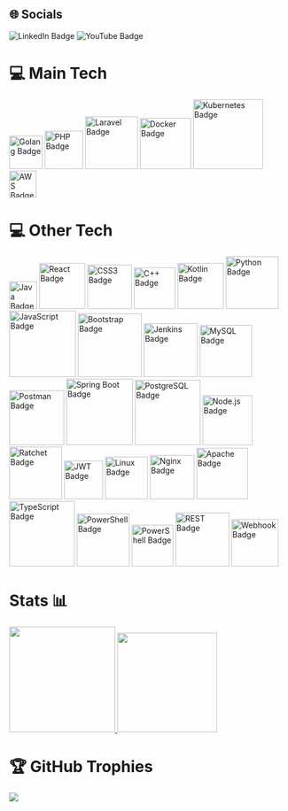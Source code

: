 <div>
  <h2>🌐 Socials</h2>
  <img src="https://img.shields.io/badge/LinkedIn-0A66C2?style=flat-square&logo=linkedin&logoColor=white" alt="LinkedIn Badge">
  <img src="https://img.shields.io/badge/YouTube-FF0000?style=flat-square&logo=youtube&logoColor=white" alt="YouTube Badge">
</div>
<div>
  <h1>💻 Main Tech</h1>
  <img src="https://img.shields.io/badge/Go-00ADD8?style=flat-square&logo=go&logoColor=white" alt="Golang Badge" width="60">
  <img src="https://img.shields.io/badge/PHP-777BB4?style=flat-square&logo=php&logoColor=white" alt="PHP Badge" width="69">
  <img src="https://img.shields.io/badge/Laravel-FF2D20?style=flat-square&logo=laravel&logoColor=white" alt="Laravel Badge" width="95">
  <img src="https://img.shields.io/badge/Docker-2496ED?style=flat-square&logo=docker&logoColor=white" alt="Docker Badge" width="92">
  <img src="https://img.shields.io/badge/Kubernetes-326CE5?style=flat-square&logo=kubernetes&logoColor=white" alt="Kubernetes Badge" width="126">
  <img src="https://img.shields.io/badge/AWS-232F3E?style=flat-square&logo=amazonaws&logoColor=white" alt="AWS Badge" width="49">
</div>

<div>
  <h1>💻 Other Tech</h1>
  <img src="https://img.shields.io/badge/Java-007396?style=flat-square&logo=java&logoColor=white" alt="Java Badge" width="50">
  <img src="https://img.shields.io/badge/React-61DAFB?style=flat-square&logo=react&logoColor=white" alt="React Badge" width="83">
  <img src="https://img.shields.io/badge/CSS3-1572B6?style=flat-square&logo=css3&logoColor=white" alt="CSS3 Badge" width="80">
  <img src="https://img.shields.io/badge/C++-00599C?style=flat-square&logo=c%2B%2B&logoColor=white" alt="C++ Badge" width="75">
  <img src="https://img.shields.io/badge/Kotlin-0095D5?style=flat-square&logo=kotlin&logoColor=white" alt="Kotlin Badge" width="83">
  <img src="https://img.shields.io/badge/Python-3776AB?style=flat-square&logo=python&logoColor=white" alt="Python Badge" width="95">
  <img src="https://img.shields.io/badge/JavaScript-F7DF1E?style=flat-square&logo=javascript&logoColor=black" alt="JavaScript Badge" width="120">
  <img src="https://img.shields.io/badge/Bootstrap-563D7C?style=flat-square&logo=bootstrap&logoColor=white" alt="Bootstrap Badge" width="115">
  <img src="https://img.shields.io/badge/Jenkins-D24939?style=flat-square&logo=jenkins&logoColor=white" alt="Jenkins Badge" width="97">
  <img src="https://img.shields.io/badge/MySQL-4479A1?style=flat-square&logo=mysql&logoColor=white" alt="MySQL Badge" width="94">
  <img src="https://img.shields.io/badge/Postman-FF6C37?style=flat-square&logo=postman&logoColor=white" alt="Postman Badge" width="99">
  <img src="https://img.shields.io/badge/Spring_Boot-6DB33F?style=flat-square&logo=spring-boot&logoColor=white" alt="Spring Boot Badge" width="120">
  <img src="https://img.shields.io/badge/PostgreSQL-336791?style=flat-square&logo=postgresql&logoColor=white" alt="PostgreSQL Badge" width="118">
  <img src="https://img.shields.io/badge/Node.js-339933?style=flat-square&logo=node.js&logoColor=white" alt="Node.js Badge" width="90">
  <img src="https://img.shields.io/badge/Ratchet-9B59B6?style=flat-square&logo=php&logoColor=white" alt="Ratchet Badge" width="95">
  <img src="https://img.shields.io/badge/JWT-000000?style=flat-square&logo=jsonwebtokens&logoColor=white" alt="JWT Badge" width="70">
  <img src="https://img.shields.io/badge/Linux-FCC624?style=flat-square&logo=linux&logoColor=black" alt="Linux Badge" width="77">
  <img src="https://img.shields.io/badge/Nginx-009639?style=flat-square&logo=nginx&logoColor=white" alt="Nginx Badge" width="80">
  <img src="https://img.shields.io/badge/Apache-D22128?style=flat-square&logo=apache&logoColor=white" alt="Apache Badge" width="93">
  <img src="https://img.shields.io/badge/TypeScript-007ACC?style=flat-square&logo=typescript&logoColor=white" alt="TypeScript Badge" width="118">
  <img src="https://img.shields.io/badge/PowerShell-5391FE?style=flat-square&logo=powershell&logoColor=white" alt="PowerShell Badge" width="95">
  <img src="https://img.shields.io/badge/Sass-CC6699?style=for-the-badge&logo=sass&logoColor=white" alt="PowerShell Badge" width="75">
  <img src="https://img.shields.io/badge/REST-API-blue?style=for-the-badge" alt="REST Badge" width="97">
 <img src="https://img.shields.io/badge/Webhook-brightgreen?style=for-the-badge" alt="Webhook Badge" width="85">
</div>

<div>
  <h1>Stats 📊</h1>
  <a href="https://github.com/flitzso">
    <img height="191em" src="https://github-readme-stats.vercel.app/api/top-langs/?username=flitzso&layout=compact&langs_count=10&theme=dark"/>
    <img height="180em" src="https://github-readme-stats.vercel.app/api?username=flitzso&show_icons=true&theme=dark&include_all_commits=true&count_private=true"/>
  </a>
</div>

<div>
  <h1>🏆 GitHub Trophies</h1>
 <img src="https://github-profile-trophy.vercel.app/?username=seunome"/>
</div>

</div>
